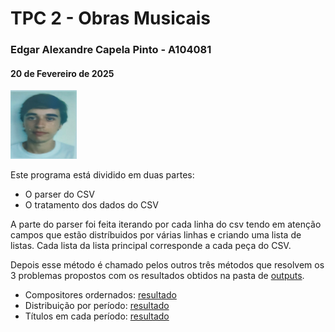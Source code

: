 # TPC 2 - Obras Musicais
### Edgar Alexandre Capela Pinto - A104081
#### 20 de Fevereiro de 2025
![Foto de identificação](../Photo.png "photo")

Este programa está dividido em duas partes:

- O parser do CSV
- O tratamento dos dados do CSV

A parte do parser foi feita iterando por cada linha do csv tendo em atenção campos que estão distríbuidos por várias linhas e criando uma lista de listas. Cada lista da lista principal corresponde a cada peça do CSV.

Depois esse método é chamado pelos outros três métodos que resolvem os 3 problemas propostos com os resultados obtidos na pasta de [outputs](/TPC2/outputs/).

- Compositores ordernados: [resultado](/TPC2/outputs/ordered_composers.txt)
- Distribuição por período: [resultado](/TPC2/outputs/distribution_per_period.txt)
- Títulos em cada período: [resultado](/TPC2/outputs/titles_per_period.txt)
